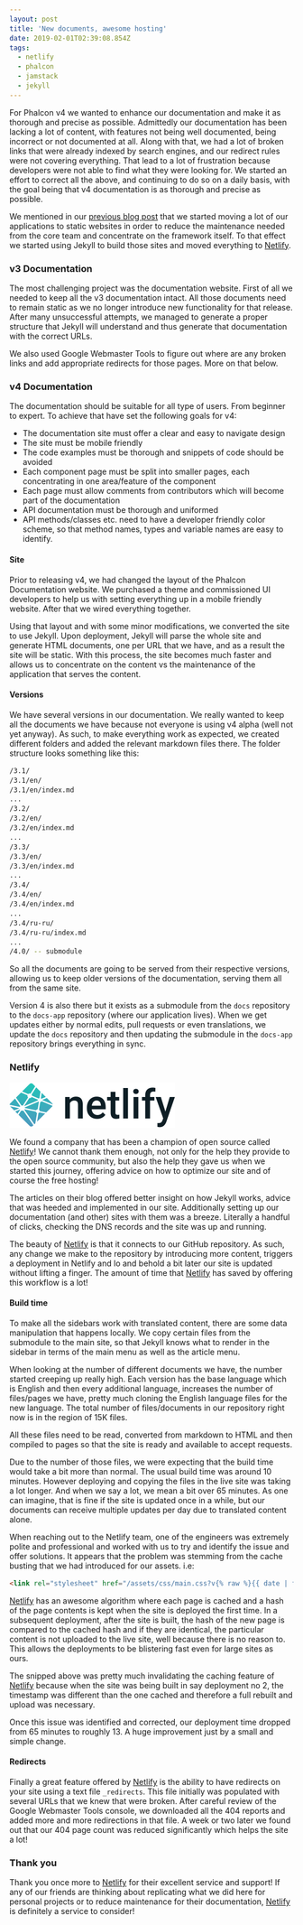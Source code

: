 ```yaml
---
layout: post
title: 'New documents, awesome hosting'
date: 2019-02-01T02:39:08.854Z
tags:
  - netlify
  - phalcon
  - jamstack
  - jekyll
---
```

For Phalcon v4 we wanted to enhance our documentation and make it as thorough and precise as possible. Admittedly our documentation has been lacking a lot of content, with features not being well documented, being incorrect or not documented at all. Along with that, we had a lot of broken links that were already indexed by search engines, and our redirect rules were not covering everything. That lead to a lot of frustration because developers were not able to find what they were looking for. We started an effort to correct all the above, and continuing to do so on a daily basis, with the goal being that v4 documentation is as thorough and precise as possible.
<!--more-->

We mentioned in our [previous blog post](/post/recent-repository-reorganization) that we started moving a lot of our applications to static websites in order to reduce the maintenance needed from the core team and concentrate on the framework itself. To that effect we started using Jekyll to build those sites and moved everything to [Netlify](https://netlify.com).

### v3 Documentation
The most challenging project was the documentation website. First of all we needed to keep all the v3 documentation intact. All those documents need to remain static as we no longer introduce new functionality for that release. After many unsuccessful attempts, we managed to generate a proper structure that Jekyll will understand and thus generate that documentation with the correct URLs.

We also used Google Webmaster Tools to figure out where are any broken links and add appropriate redirects for those pages. More on that below.

### v4 Documentation
The documentation should be suitable for all type of users. From beginner to expert. To achieve that have set the following goals for v4:
- The documentation site must offer a clear and easy to navigate design
- The site must be mobile friendly
- The code examples must be thorough and snippets of code should be avoided
- Each component page must be split into smaller pages, each concentrating in one area/feature of the component
- Each page must allow comments from contributors which will become part of the documentation
- API documentation must be thorough and uniformed
- API methods/classes etc. need to have a developer friendly color scheme, so that method names, types and variable names are easy to identify.

#### Site
Prior to releasing v4, we had changed the layout of the Phalcon Documentation website. We purchased a theme and commissioned UI developers to help us with setting everything up in a mobile friendly website. After that we wired everything together.

Using that layout and with some minor modifications, we converted the site to use Jekyll. Upon deployment, Jekyll will parse the whole site and generate HTML documents, one per URL that we have, and as a result the site will be static. With this process, the site becomes much faster and allows us to concentrate on the content vs the maintenance of the application that serves the content.

#### Versions
We have several versions in our documentation. We really wanted to keep all the documents we have because not everyone is using v4 alpha (well not yet anyway). As such, to make everything work as expected, we created different folders and added the relevant markdown files there. The folder structure looks something like this:

```bash
/3.1/
/3.1/en/
/3.1/en/index.md
...
/3.2/
/3.2/en/
/3.2/en/index.md
...
/3.3/
/3.3/en/
/3.3/en/index.md
...
/3.4/
/3.4/en/
/3.4/en/index.md
...
/3.4/ru-ru/
/3.4/ru-ru/index.md
...
/4.0/ -- submodule
```
So all the documents are going to be served from their respective versions, allowing us to keep older versions of the documentation, serving them all from the same site.

Version 4 is also there but it exists as a submodule from the `docs` repository to the `docs-app` repository (where our application lives). When we get updates either by normal edits, pull requests or even translations, we update the `docs` repository and then updating the submodule in the `docs-app` repository brings everything in sync.

### Netlify
![](/assets/files/full-logo-light.svg)

We found a company that has been a champion of open source called [Netlify](https://netlify.com)! We cannot thank them enough, not only for the help they provide to the open source community, but also the help they gave us when we started this journey, offering advice on how to optimize our site and of course the free hosting!

The articles on their blog offered better insight on how Jekyll works, advice that was heeded and implemented in our site. Additionally setting up our documentation (and other) sites with them was a breeze. Literally a handful of clicks, checking the DNS records and the site was up and running.

The beauty of [Netlify](https://netlify.com) is that it connects to our GitHub repository. As such, any change we make to the repository by introducing more content, triggers a deployment in Netlify and lo and behold a bit later our site is updated without lifting a finger. The amount of time that [Netlify](https://netlify.com) has saved by offering this workflow is a lot!

#### Build time
To make all the sidebars work with translated content, there are some data manipulation that happens locally. We copy certain files from the submodule to the main site, so that Jekyll knows what to render in the sidebar in terms of the main menu as well as the article menu.

When looking at the number of different documents we have, the number started creeping up really high. Each version has the base language which is English and then every additional language, increases the number of files/pages we have, pretty much cloning the English language files for the new language. The total number of files/documents in our repository right now is in the region of 15K files.

All these files need to be read, converted from markdown to HTML and then compiled to pages so that the site is ready and available to accept requests.

Due to the number of those files, we were expecting that the build time would take a bit more than normal. The usual build time was around 10 minutes. However deploying and copying the files in the live site was taking a lot longer. And when we say a lot, we mean a bit over 65 minutes. As one can imagine, that is fine if the site is updated once in a while, but our documents can receive multiple updates per day due to translated content alone.

When reaching out to the Netlify team, one of the engineers was extremely polite and professional and worked with us to try and identify the issue and offer solutions. It appears that the problem was stemming from the cache busting that we had introduced for our assets. i.e:

```html
<link rel="stylesheet" href="/assets/css/main.css?v{% raw %}{{ date | format: '%Y%m%d'" }}{% endraw %}" />
```

[Netlify](https://netlify.com) has an awesome algorithm where each page is cached and a hash of the page contents is kept when the site is deployed the first time. In a subsequent deployment, after the site is built, the hash of the new page is compared to the cached hash and if they are identical, the particular content is not uploaded to the live site, well because there is no reason to. This allows the deployments to be blistering fast even for large sites as ours.

The snipped above was pretty much invalidating the caching feature of [Netlify](https://netlify.com) because when the site was being built in say deployment no 2, the timestamp was different than the one cached and therefore a full rebuilt and upload was necessary.

Once this issue was identified and corrected, our deployment time dropped from 65 minutes to roughly 13. A huge improvement just by a small and simple change.

#### Redirects
Finally a great feature offered by [Netlify](https://netlify.com) is the ability to have redirects on your site using a text file `_redirects`. This file initially was populated with several URLs that we knew that were broken. After careful review of the Google Webmaster Tools console, we downloaded all the 404 reports and added more and more redirections in that file. A week or two later we found out that our 404 page count was reduced significantly which helps the site a lot!

### Thank you
Thank you once more to [Netlify](https://netlify.com) for their excellent service and support! If any of our friends are thinking about replicating what we did here for personal projects or to reduce maintenance for their documentation, [Netlify](https://netlify.com) is definitely a service to consider!



